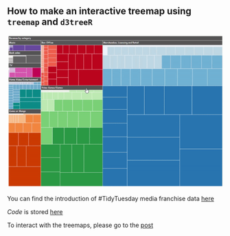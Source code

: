 ## How to make an interactive treemap using `treemap` and `d3treeR` 

![](treemap.gif)


You can find the introduction of #TidyTuesday media franchise data [here](https://t.co/sElb4fcv3u)

*Code* is stored [here](https://github.com/zhiiiyang/treemap_MediaFranchise/blob/master/script.R)

To interact with the treemaps, please go to the [post](https://zhiyang.netlify.com/post/treemap/)
